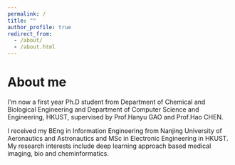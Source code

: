 ```yaml
---
permalink: /
title: ""
author_profile: true
redirect_from: 
  - /about/
  - /about.html
---
```



About me
======
I'm now a first year Ph.D student from Department of Chemical and Biological Engineering and Department of Computer Science and Engineering, HKUST, supervised by Prof.Hanyu GAO and Prof.Hao CHEN. 

I received my BEng in Information Engineering from Nanjing University of Aeronautics and Astronautics and MSc in Electronic Engineering in HKUST. My research interests include deep learning approach based medical imaging, bio and cheminformatics.
